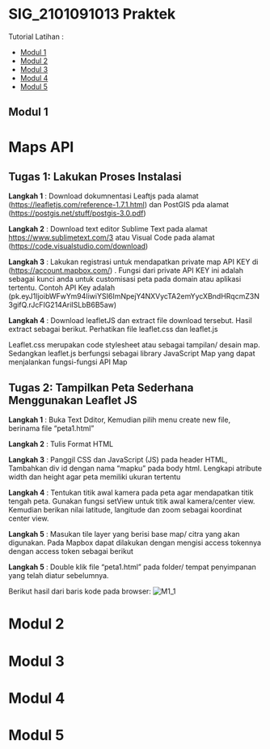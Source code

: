 # SIG_2101091013 Praktek
Tutorial Latihan :
- [Modul 1](README.md#modul-1)
- [Modul 2](README.md#modul-2)
- [Modul 3](README.md#modul-3)
- [Modul 4](README.md#modul-4)
- [Modul 5](README.md#modul-5)

## Modul 1
# Maps API
## Tugas 1: Lakukan Proses Instalasi
**Langkah 1** : Download dokumnentasi Leaftjs pada alamat  (https://leafletjs.com/reference-1.7.1.html) dan PostGIS pda alamat
(https://postgis.net/stuff/postgis-3.0.pdf)

**Langkah 2** : Download text editor Sublime Text pada alamat https://www.sublimetext.com/3 atau Visual Code pada alamat (https://code.visualstudio.com/download)

**Langkah 3** : Lakukan registrasi untuk mendapatkan private map API KEY di (https://account.mapbox.com/) . Fungsi dari private API KEY ini adalah sebagai kunci anda untuk customisasi peta pada domain atau aplikasi tertentu. Contoh API Key adalah (pk.eyJ1IjoibWFwYm94IiwiYSI6ImNpejY4NXVycTA2emYycXBndHRqcmZ3N 
3gifQ.rJcFIG214AriISLbB6B5aw)

**Langkah 4** : Download leafletJS dan extract file download tersebut. Hasil extract sebagai berikut. Perhatikan file leaflet.css dan leaflet.js

Leaflet.css merupakan code stylesheet atau sebagai tampilan/ desain map. Sedangkan leaflet.js berfungsi sebagai library JavaScript Map yang dapat menjalankan fungsi-fungsi API Map

## Tugas 2: Tampilkan Peta Sederhana Menggunakan Leaflet JS
**Langkah 1** : Buka Text Dditor, Kemudian pilih menu create new file, berinama file “peta1.html”

**Langkah 2** : Tulis Format HTML

**Langkah 3** : Panggil CSS dan JavaScript (JS) pada header HTML, Tambahkan div id dengan nama “mapku” pada body html. Lengkapi atribute width dan height agar peta memiliki ukuran tertentu

**Langkah 4** : Tentukan titik awal kamera pada peta agar mendapatkan titik tengah peta. Gunakan fungsi setView untuk titik awal kamera/center view. Kemudian berikan nilai latitude, langitude dan zoom sebagai koordinat center view.

**Langkah 5** : Masukan tile layer yang berisi base map/ citra yang akan digunakan. Pada Mapbox dapat dilakukan dengan mengisi access tokennya dengan access  token sebagai berikut

**Langkah 5** : Double klik file “peta1.html” pada folder/ tempat penyimpanan yang telah diatur sebelumnya.

Berikut hasil dari baris kode pada browser:
![M1_1](https://user-images.githubusercontent.com/114122090/195171963-ccf578c7-d345-47f7-9c90-74ceec6a007d.png)

# Modul 2
## 
##
##

# Modul 3
## 
##
##

# Modul 4
## 
##
##

# Modul 5
## 
##
##
